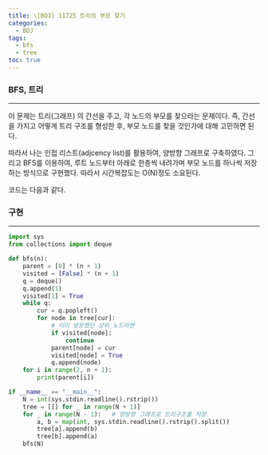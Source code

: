 ```yaml
---
title: \[BOJ] 11725 트리의 부모 찾기
categories: 
  - BOJ
tags: 
  - bfs
  - tree
toc: true
---
```


### BFS, 트리

---

이 문제는 트리(그래프) 의 간선을 주고, 각 노드의 부모를 찾으라는 문제이다. 즉, 간선을 가지고 어떻게 트리 구조를 형성한 후, 부모 노드를 찾을 것인가에 대해 고민하면 된다. 

따라서 나는 인접 리스트(adjcency list)를 활용하여, 양방향 그래프로 구축하였다. 그리고 BFS를 이용하여, 루트 노드부터 아래로 한층씩 내려가며 부모 노드를 하나씩 저장하는 방식으로 구현했다. 따라서 시간복잡도는 O(N)정도 소요된다.

코드는 다음과 같다.

### 구현

---

```python
import sys
from collections import deque

def bfs(n):
    parent = [0] * (n + 1)
    visited = [False] * (n + 1)
    q = deque()
    q.append(1)
    visited[1] = True
    while q:
        cur = q.popleft()
        for node in tree[cur]:
            # 이미 방문했던 상위 노드라면
            if visited[node]:
                continue
            parent[node] = cur
            visited[node] = True
            q.append(node)
    for i in range(2, n + 1):
        print(parent[i])

if __name__ == "__main__":
    N = int(sys.stdin.readline().rstrip())
    tree = [[] for _ in range(N + 1)]
    for _ in range(N - 1):   # 양방향 그래프로 트리구조를 저장
        a, b = map(int, sys.stdin.readline().rstrip().split())
        tree[a].append(b)
        tree[b].append(a)
    bfs(N)
```